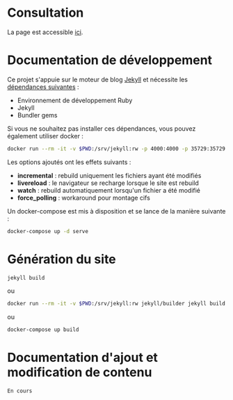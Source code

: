 # Consultation
La page est accessible [ici](https://nofakescience.github.io/).

# Documentation de développement
Ce projet s'appuie sur le moteur de blog [Jekyll](https://jekyllrb.com) et nécessite les [dépendances suivantes](https://jekyllrb.com/docs/) :
 * Environnement de développement Ruby
 * Jekyll
 * Bundler gems

Si vous ne souhaitez pas installer ces dépendances, vous pouvez également utiliser docker :

```bash
docker run --rm -it -v $PWD:/srv/jekyll:rw -p 4000:4000 -p 35729:35729 jekyll/builder jekyll serve --incremental --livereload --watch --force_polling
```
Les options ajoutés ont les effets suivants :
 * __incremental__ : rebuild uniquement les fichiers ayant été modifiés
 * __livereload__ : le navigateur se recharge lorsque le site est rebuild
 * __watch__ : rebuild automatiquement lorsqu'un fichier a été modifié
 * __force_polling__ : workaround pour montage cifs

Un docker-compose est mis à disposition et se lance de la manière suivante :
```bash
docker-compose up -d serve
```

# Génération du site
```bash
jekyll build
```
ou
```bash
docker run --rm -it -v $PWD:/srv/jekyll:rw jekyll/builder jekyll build
```
ou
```bash
docker-compose up build
```

# Documentation d'ajout et modification de contenu
```
En cours
```
